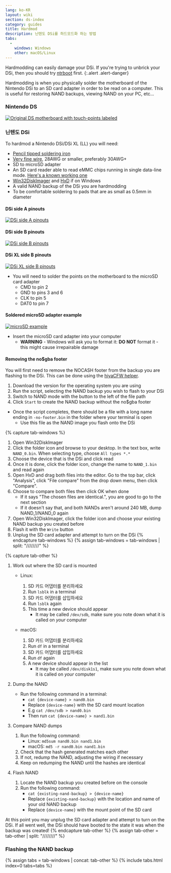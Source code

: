 ```yaml
---
lang: ko-KR
layout: wiki
section: ds-index
category: guides
title: Hardmod
description: 닌텐도 DSi를 하드모드화 하는 방법
tabs:
  - 
    windows: Windows
    other: macOS/Linux
---
```


Hardmodding can easily damage your DSi. If you're trying to unbrick your DSi, then you should try [ntrboot](ntrboot) first.
{:.alert .alert-danger}

Hardmodding is when you physically solder the motherboard of the Nintendo DSi to an SD card adapter in order to be read on a computer. This is useful for restoring NAND backups, viewing NAND on your PC, etc...

### Nintendo DS
[![Original DS motherboard with touch-points labeled](/assets/images/ds-hardmod/mobo_pinout.png)](/assets/images/ds-hardmod/mobo_pinout.png)

### 닌텐도 DSi

To hardmod a Nintendo DSi/DSi XL (LL) you will need:
   - [Pencil tipped soldering iron](https://www.amazon.com/dp/B01N4571Q6)
   - [Very fine wire](https://www.amazon.com/dp/B01MXGNTA4), 28AWG or smaller, preferably 30AWG+
   - SD to microSD adapter
   - An SD card reader able to read eMMC chips running in single data-line mode. [Here's a known working one](https://www.amazon.com/dp/B006T9B6R2)
   - [Win32DiskImager](https://sourceforge.net/projects/win32diskimager/) and [HxD](https://mh-nexus.de/en/downloads.php?product=HxD20) if on Windows
   - A valid NAND backup of the DSi you are hardmodding
   - To be comfortable soldering to pads that are as small as 0.5mm in diameter

#### DSi side A pinouts
[![DSi side A pinouts](/assets/images/dsi-hardmod/side_a.jpg)](/assets/images/dsi-hardmod/side_a.jpg)
#### DSi side B pinouts
[![DSi side B pinouts](/assets/images/dsi-hardmod/side_b.png)](/assets/images/dsi-hardmod/side_b.png)
#### DSi XL side B pinouts
[![DSi XL side B pinouts](/assets/images/dsi-hardmod/dsi_xl_side_b.png)](/assets/images/dsi-hardmod/dsi_xl_side_b.png)

- You will need to solder the points on the motherboard to the microSD card adapter
   - CMD to pin 2
   - GND to pins 3 and 6
   - CLK to pin 5
   - DAT0 to pin 7

#### Soldered microSD adapter example
[![microSD example](/assets/images/dsi-hardmod/sd.jpg)](/assets/images/dsi-hardmod/sd.jpg)

- Insert the microSD card adapter into your computer
   - **WARNING** - Windows will ask you to format it: **DO NOT** format it - this might cause irrepairable damage

#### Removing the no$gba footer
You will first need to remove the NOCASH footer from the backup you are flashing to the DSi. This can be done using the [hiyaCFW helper](https://github.com/mondul/HiyaCFW-Helper/releases/latest).

1. Download the version for the operating system you are using
1. Run the script, selecting the NAND backup you wish to flash to your DSi
1. Switch to NAND mode with the button to the left of the file path
1. Click `Start` to create the NAND backup without the no$gba footer

- Once the script completes, there should be a file with a long name ending in `-no-footer.bin` in the folder where your terminal is open
   - Use this file as the NAND image you flash onto the DSi

{% capture tab-windows %}
1. Open Win32DiskImager
1. Click the folder icon and browse to your desktop. In the text box, write `NAND_0.bin`. When selecting type, choose `All types *.*`
1. Choose the device that is the DSi and click read
1. Once it is done, click the folder icon, change the name to `NAND_1.bin` and read again
1. Open HxD and drag both files into the editor. Go to the top bar, click "Analysis", click "File compare" from the drop down menu, then click "Compare".
1. Choose to compare both files then click OK when done
   - If it says "The chosen files are identical.", you are good to go to the next section
   - If it doesn't say that, and both NANDs aren't around 240 MB, dump NAND_1/NAND_0 again
1. Open Win32DiskImager, click the folder icon and choose your existing NAND backup you created before
1. Flash it with the `Write` button
1. Unplug the SD card adapter and attempt to turn on the DSi
{% endcapture tab-windows %}
{% assign tab-windows = tab-windows | split: "////////" %}


{% capture tab-other %}
1. Work out where the SD card is mounted
   - Linux:
      1. SD 카드 어댑터를 분리하세요
      1. Run `lsblk` in a terminal
      1. SD 카드 어댑터를 삽입하세요
      1. Run `lsblk` again
      1. This time a new device should appear
         - It may be called `/dev/sdb`, make sure you note down what it is called on *your* computer

   - macOS:
      1. SD 카드 어댑터를 분리하세요
      1. Run `df` in a terminal
      1. SD 카드 어댑터를 삽입하세요
      1. Run `df` again
      1. A new device should appear in the list
         - It may be called `/dev/disk1s1`, make sure you note down what it is called on *your* computer

1. Dump the NAND
   - Run the following command in a terminal:
      - `cat {device-name} > nand0.bin`
      - Replace `{device-name}` with the SD card mount location
      - E.g `cat /dev/sdb > nand0.bin`
      - Then run `cat {device-name} > nand1.bin`


1. Compare NAND dumps
   1. Run the following command:
      - Linux: `md5sum nand0.bin nand1.bin`
      - macOS: `md5 -r nand0.bin nand1.bin`
   1. Check that the hash generated matches each other
   1. If not, redump the NAND, adjusting the wiring if necessary
   1. Keep on redumping the NAND until the hashes are identical

1. Flash NAND
   1. Locate the NAND backup you created before on the console
   1. Run the following command:
      - `cat {existing-nand-backup} > {device-name}`
      - Replace `{existing-nand-backup}` with the location and name of your old NAND backup
      - Replace `{device-name}` with the mount point of the SD card

At this point you may unplug the SD card adapter and attempt to turn on the DSi. If all went well, the DSi should have booted to the state it was when the backup was created!
{% endcapture tab-other %}
{% assign tab-other = tab-other | split: "////////" %}

### Flashing the NAND backup
{% assign tabs = tab-windows | concat: tab-other %}
{% include tabs.html index=0 tabs=tabs %}
